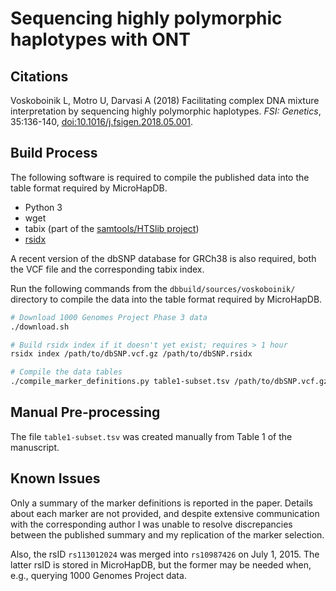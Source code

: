 # Sequencing highly polymorphic haplotypes with ONT

## Citations

Voskoboinik L, Motro U, Darvasi A (2018) Facilitating complex DNA mixture interpretation by sequencing highly polymorphic haplotypes. *FSI: Genetics*, 35:136-140, [doi:10.1016/j.fsigen.2018.05.001](https://doi.org/10.1016/j.fsigen.2018.05.001).

## Build Process

The following software is required to compile the published data into the table format required by MicroHapDB.

- Python 3
- wget
- tabix (part of the [samtools/HTSlib project](https://github.com/samtools/htslib))
- [rsidx][]

A recent version of the dbSNP database for GRCh38 is also required, both the VCF file and the corresponding tabix index.

Run the following commands from the `dbbuild/sources/voskoboinik/` directory to compile the data into the table format required by MicroHapDB.

```bash
# Download 1000 Genomes Project Phase 3 data
./download.sh

# Build rsidx index if it doesn't yet exist; requires > 1 hour
rsidx index /path/to/dbSNP.vcf.gz /path/to/dbSNP.rsidx

# Compile the data tables
./compile_marker_definitions.py table1-subset.tsv /path/to/dbSNP.vcf.gz /path/to/dbSNP.rsidx
```

## Manual Pre-processing

The file `table1-subset.tsv` was created manually from Table 1 of the manuscript.


## Known Issues

Only a summary of the marker definitions is reported in the paper.
Details about each marker are not provided, and despite extensive communication with the corresponding author I was unable to resolve discrepancies between the published summary and my replication of the marker selection.

Also, the rsID `rs113012024` was merged into `rs10987426` on July 1, 2015.
The latter rsID is stored in MicroHapDB, but the former may be needed when, e.g., querying 1000 Genomes Project data.


[rsidx]: https://github.com/bioforensics/rsidx
